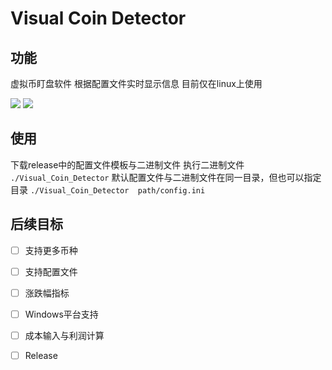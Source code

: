 # Visual Coin Detector

## 功能
虚拟币盯盘软件
根据配置文件实时显示信息
目前仅在linux上使用

![](https://image.tsukiyo.cn/file/ab1cf7778cc51be07490d-580e29ef60a306bf80.png)
![](https://image.tsukiyo.cn/file/687a662fafcbf35c5e1d7-1a15dcd54e76ec86e6.png)

 ## 使用
 下载release中的配置文件模板与二进制文件
 执行二进制文件
 `./Visual_Coin_Detector`
 默认配置文件与二进制文件在同一目录，但也可以指定目录
 `./Visual_Coin_Detector  path/config.ini`
## 后续目标
- [ ] 支持更多币种
- [ ] 支持配置文件
- [ ] 涨跌幅指标
- [ ] Windows平台支持
- [ ] 成本输入与利润计算
- [ ] Release


